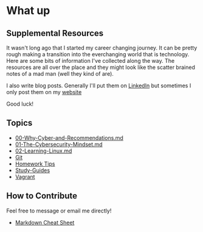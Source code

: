 # What up

## Supplemental Resources

It wasn't long ago that I started my career changing journey. It can be pretty rough making a transition into the everchanging world that is technology. Here are some bits of information I've collected along the way. The resources are all over the place and they might look like the scatter brained notes of a mad man (well they kind of are).

I also write blog posts. Generally I'll put them on [LinkedIn](www.linkedin.com/in/thor-draperjr) but sometimes I only post them on my [website](www.thor-draperjr.github.io)

Good luck!

## Topics

* [00-Why-Cyber-and-Recommendations.md](/Assets/00-Why-Cyber-and-Recommendations.md)
* [01-The-Cybersecurity-Mindset.md](/Assets/01-The-Cybersecurity-Mindset.md)
* [02-Learning-Linux.md](/Assets/02-Learning-Linux.md)
* [Git](/Assets/Git/readme.md)
* [Homework Tips](/Assets/HomeworkTips.md)
* [Study-Guides](/Assets/Study-Guides)
* [Vagrant](/Assets/Vagrant/readme.md)

## How to Contribute

Feel free to message or email me directly!

* [Markdown Cheat Sheet](https://www.markdownguide.org/cheat-sheet/)
